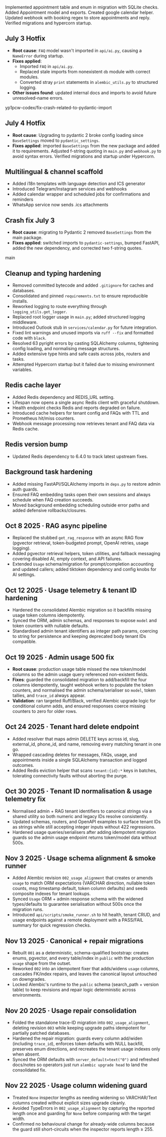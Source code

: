 Implemented appointment table and enum in migration with SQLite checks. Added Appointment model and exports. Created google calendar helper. Updated webhook with booking regex to store appointments and reply. Verified migrations and hypercorn startup.

## July 3 Hotfix
- **Root cause**: `FAQ` model wasn't imported in `api/ai.py`, causing a `NameError` during startup.
- **Fixes applied**:
  - Imported `FAQ` in `api/ai.py`.
  - Replaced stale imports from nonexistent `db` module with correct modules.
  - Converted stray `print` statements in `alembic_utils.py` to structured logging.
- **Other issues found**: updated internal docs and imports to avoid future unresolved-name errors.

yp1pcw-codex/fix-crash-related-to-pydantic-import

## July 4 Hotfix
- **Root cause**: Upgrading to pydantic 2 broke config loading since `BaseSettings` moved to `pydantic_settings`.
- **Fixes applied**: imported `BaseSettings` from the new package and added it to requirements. Adjusted f-string quoting in `main.py` and `webhook.py` to avoid syntax errors. Verified migrations and startup under Hypercorn.

## Multilingual & channel scaffold
- Added i18n templates with language detection and ICS generator
- Introduced Telegram/Instagram services and webhooks
- Added calendar wrapper and scheduled jobs for confirmations and reminders
- WhatsApp service now sends .ics attachments

## Crash fix July 3
- **Root cause**: migrating to Pydantic 2 removed `BaseSettings` from the main package.
- **Fixes applied**: switched imports to `pydantic-settings`, bumped FastAPI, added the new dependency, and corrected two f-string quotes.

 main

## Cleanup and typing hardening
- Removed committed bytecode and added `.gitignore` for caches and databases.
- Consolidated and pinned `requirements.txt` to ensure reproducible installs.
- Reworked logging to route everything through `logging_utils.get_logger`.
- Replaced root logger usage in `main.py`; added structured logging middleware.
- Introduced Outlook stub in `services/calendar.py` for future integration.
- Fixed lint warnings and unused imports via `ruff --fix` and formatted code with `black`.
- Resolved 63 pyright errors by casting SQLAlchemy columns, tightening config loading, and normalising message structures.
- Added extensive type hints and safe casts across jobs, routers and tasks.
- Attempted Hypercorn startup but it failed due to missing environment variables.

## Redis cache layer
- Added Redis dependency and REDIS_URL setting.
- Lifespan now opens a single async Redis client with graceful shutdown.
- Health endpoint checks Redis and reports degraded on failure.
- Introduced cache helpers for tenant config and FAQs with TTL and Prometheus hit/miss counters.
- Webhook message processing now retrieves tenant and FAQ data via Redis cache.

## Redis version bump
- Updated Redis dependency to 6.4.0 to track latest upstream fixes.

## Background task hardening
- Added missing FastAPI/SQLAlchemy imports in `deps.py` to restore admin auth guards.
- Ensured FAQ embedding tasks open their own sessions and always schedule when FAQ creation succeeds.
- Moved background embedding scheduling outside error paths and added defensive rollbacks/closures.

## Oct 8 2025 · RAG async pipeline
- Replaced the stubbed `get_rag_response` with an async RAG flow (pgvector retrieval, token-budgeted prompt, OpenAI retries, usage logging).
- Added pgvector retrieval helpers, token utilities, and fallback messaging covering disabled AI, empty context, and API failures.
- Extended `Usage` schema/migration for prompt/completion accounting and updated callers; added tiktoken dependency and config knobs for AI settings.

## Oct 12 2025 · Usage telemetry & tenant ID hardening
- Hardened the consolidated Alembic migration so it backfills missing usage token columns idempotently.
- Synced the ORM, admin schemas, and responses to expose `model` and token counters with nullable defaults.
- Standardised admin tenant identifiers as integer path params, coercing to string for persistence and keeping deprecated body tenant IDs compatible.

## Oct 19 2025 · Admin usage 500 fix
- **Root cause**: production usage table missed the new token/model columns so the admin usage query referenced non-existent fields.
- **Fixes**: guarded the consolidated migration to add/backfill the four columns idempotently, taught webhook writers to populate the token counters, and normalised the admin schema/serialiser so `model`, token tallies, and `trace_id` always appear.
- **Validation**: ran targeted Ruff/Black, verified Alembic upgrade logic for conditional column adds, and ensured responses coerce missing counters to zero for older rows.

## Oct 24 2025 · Tenant hard delete endpoint
- Added resolver that maps admin DELETE keys across id, slug, external_id, phone_id, and name, removing every matching tenant in one go.
- Wrapped cascading deletes for messages, FAQs, usage, and appointments inside a single SQLAlchemy transaction and logged outcomes.
- Added Redis eviction helper that scans `tenant:{id}:*` keys in batches, tolerating connectivity faults without aborting the purge.

## Oct 30 2025 · Tenant ID normalisation & usage telemetry fix
- Normalised admin + RAG tenant identifiers to canonical strings via a shared utility so both numeric and legacy IDs resolve consistently.
- Updated schemas, routers, and OpenAPI examples to surface tenant IDs as strings while still accepting integer inputs without 422 regressions.
- Hardened usage queries/serialisers after adding idempotent migration guards so the admin usage endpoint returns token/model data without 500s.

## Nov 3 2025 · Usage schema alignment & smoke runner
- Added Alembic revision `002_usage_alignment` that creates or amends `usage` to match ORM expectations (VARCHAR direction, nullable token counts, msg timestamp default, token column defaults) and seeds composite indexes for tenant lookups.
- Synced `Usage` ORM + admin response schema with the widened types/defaults to guarantee serialisation without 500s once the migration runs.
- Introduced `api/scripts/smoke_runner.sh` to hit health, tenant CRUD, and usage endpoints against a remote deployment with a PASS/FAIL summary for quick regression checks.

## Nov 13 2025 · Canonical + repair migrations
- Rebuilt `001` as a deterministic, schema-qualified bootstrap: creates enums, pgvector, and every table/index in `public` with the production `usage` shape from the outset.
- Reworked `002` into an idempotent fixer that adds/widens `usage` columns, cascades FK/index repairs, and leaves the canonical layout untouched on downgrades.
- Locked Alembic's runtime to the `public` schema (search_path + version table) to keep revisions and repair logic deterministic across environments.

## Nov 20 2025 · Usage repair consolidation
- Folded the standalone trace-ID migration into `002_usage_alignment`, deleting revision `003` while keeping upgrade paths idempotent for partially patched databases.
- Hardened the repair migration: guards every column add/widen (including `trace_id`), enforces token defaults with NULL backfill, preserves enum directions, and recreates the tenant usage indexes only when absent.
- Synced the ORM defaults with `server_default=text("0")` and refreshed docs/notes so operators just run `alembic upgrade head` to land the consolidated fix.

## Nov 22 2025 · Usage column widening guard
- Treated `None` inspector lengths as needing widening so VARCHAR/Text columns created without explicit sizes upgrade cleanly.
- Avoided TypeErrors in `002_usage_alignment` by capturing the reported length once and guarding for `None` before comparing with the target width.
- Confirmed no behavioural change for already-wide columns because the guard still short-circuits when the inspector reports length ≥ 255.

